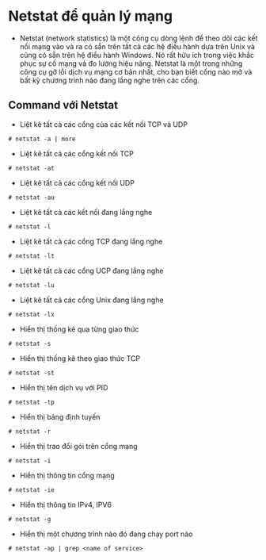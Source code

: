 # Netstat để quản lý mạng # 
- Netstat (network statistics) là một công cụ dòng lệnh để theo dõi các kết nối mạng vào và ra có sẵn trên tất cả các hệ điều hành dựa trên Unix và cũng có sẵn trên hệ điều hành Windows. Nó rất hữu ích trong việc khắc phục sự cố mạng và đo lường hiệu năng. Netstat là một trong những công cụ gỡ lỗi dịch vụ mạng cơ bản nhất, cho bạn biết cổng nào mở và bất kỳ chương trình nào đang lắng nghe trên các cổng.
## Command với Netstat ## 
- Liệt kê tất cả các cổng của các kết nối TCP và UDP
```
# netstat -a | more
```
- Liệt kê tất cả các cổng kết nối TCP
```
# netstat -at
```
- Liệt kê tất cả các cổng kết nối UDP
```
# netstat -au
```
- Liệt kê tất cả các kết nối đang lắng nghe
```
# netstat -l
```
- Liệt kê tất cả các cổng TCP đang lắng nghe
```
# netstat -lt
```
- Liệt kê tất cả các cổng UCP đang lắng nghe
```
# netstat -lu
```
- Liệt kê tất cả các cổng Unix đang lắng nghe
```
# netstat -lx
```
- Hiển thị thống kê qua từng giao thức
```
# netstat -s
```
- Hiển thị thống kê theo giao thức TCP
```
# netstat -st
```
- Hiển thị tên dịch vụ với PID
```
# netstat -tp
```
- Hiển thị bảng định tuyến
```
# netstat -r
```
- Hiển thị trao đổi gói trên cổng mạng
```
# netstat -i
```
- Hiển thị thông tin cổng mạng
```
# netstat -ie
```
- Hiển thị thông tin IPv4, IPV6
```
# netstat -g
```
- Hiển thị một chương trình nào đó đang chạy port nào
```
# netstat -ap | grep <name of service>
```

